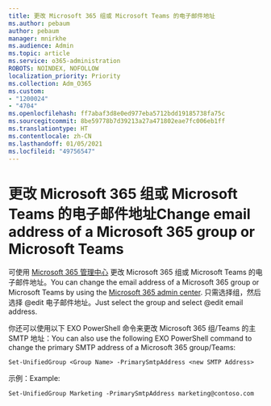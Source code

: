 ```yaml
---
title: 更改 Microsoft 365 组或 Microsoft Teams 的电子邮件地址
ms.author: pebaum
author: pebaum
manager: mnirkhe
ms.audience: Admin
ms.topic: article
ms.service: o365-administration
ROBOTS: NOINDEX, NOFOLLOW
localization_priority: Priority
ms.collection: Adm_O365
ms.custom:
- "1200024"
- "4704"
ms.openlocfilehash: ff7abaf3d8e0ed977eba5712bdd19185738fa75c
ms.sourcegitcommit: 8be59778b7d39213a27a471802eae7fc006eb1ff
ms.translationtype: HT
ms.contentlocale: zh-CN
ms.lasthandoff: 01/05/2021
ms.locfileid: "49756547"
---
```

# <a name="change-email-address-of-a-microsoft-365-group-or-microsoft-teams"></a><span data-ttu-id="db2c7-102">更改 Microsoft 365 组或 Microsoft Teams 的电子邮件地址</span><span class="sxs-lookup"><span data-stu-id="db2c7-102">Change email address of a Microsoft 365 group or Microsoft Teams</span></span>

<span data-ttu-id="db2c7-103">可使用 [Microsoft 365 管理中心](https://admin.microsoft.com/) 更改 Microsoft 365 组或 Microsoft Teams 的电子邮件地址。</span><span class="sxs-lookup"><span data-stu-id="db2c7-103">You can change the email address of a Microsoft 365 group or Microsoft Teams by using the [Microsoft 365 admin center](https://admin.microsoft.com/).</span></span> <span data-ttu-id="db2c7-104">只需选择组，然后选择 @edit 电子邮件地址。</span><span class="sxs-lookup"><span data-stu-id="db2c7-104">Just select the group and select @edit email address.</span></span>

<span data-ttu-id="db2c7-105">你还可以使用以下 EXO PowerShell 命令来更改 Microsoft 365 组/Teams 的主 SMTP 地址：</span><span class="sxs-lookup"><span data-stu-id="db2c7-105">You can also use the following EXO PowerShell command to change the primary SMTP address of a Microsoft 365 group/Teams:</span></span>

`Set-UnifiedGroup <Group Name> -PrimarySmtpAddress <new SMTP Address>`

<span data-ttu-id="db2c7-106">示例：</span><span class="sxs-lookup"><span data-stu-id="db2c7-106">Example:</span></span>

`Set-UnifiedGroup Marketing -PrimarySmtpAddress marketing@contoso.com`
